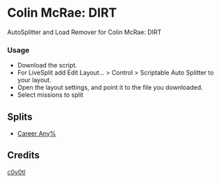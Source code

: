 # Colin McRae: DIRT
AutoSplitter and Load Remover for Colin McRae: DIRT

### Usage
* Download the script.
* For LiveSplit add Edit Layout... > Control > Scriptable Auto Splitter to your layout.
* Open the layout settings, and point it to the file you downloaded.
* Select missions to split

## Splits
* [Career Any%](lss/career_any.lss)

## Credits
[c0y0tl](https://www.twitch.tv/c0y0tl)
